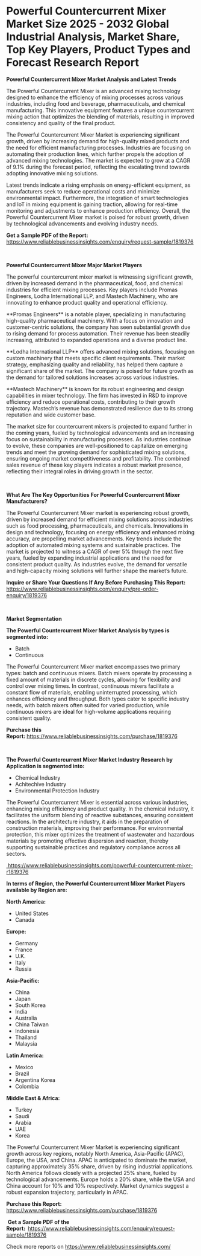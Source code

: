 <p><h1>Powerful Countercurrent Mixer Market Size 2025 - 2032 Global Industrial Analysis, Market Share, Top Key Players, Product Types and Forecast Research Report</h1></p><p><strong>Powerful Countercurrent Mixer Market Analysis and Latest Trends</strong></p>
<p><p>The Powerful Countercurrent Mixer is an advanced mixing technology designed to enhance the efficiency of mixing processes across various industries, including food and beverage, pharmaceuticals, and chemical manufacturing. This innovative equipment features a unique countercurrent mixing action that optimizes the blending of materials, resulting in improved consistency and quality of the final product.</p><p>The Powerful Countercurrent Mixer Market is experiencing significant growth, driven by increasing demand for high-quality mixed products and the need for efficient manufacturing processes. Industries are focusing on automating their production lines, which further propels the adoption of advanced mixing technologies. The market is expected to grow at a CAGR of 9.1% during the forecast period, reflecting the escalating trend towards adopting innovative mixing solutions.</p><p>Latest trends indicate a rising emphasis on energy-efficient equipment, as manufacturers seek to reduce operational costs and minimize environmental impact. Furthermore, the integration of smart technologies and IoT in mixing equipment is gaining traction, allowing for real-time monitoring and adjustments to enhance production efficiency. Overall, the Powerful Countercurrent Mixer market is poised for robust growth, driven by technological advancements and evolving industry needs.</p></p>
<p><strong>Get a Sample PDF of the Report:&nbsp;</strong> <a href="https://www.reliablebusinessinsights.com/enquiry/request-sample/1819376?utm_campaign=2644&utm_medium=2&utm_source=Github&utm_content=ia&utm_term=27022025&utm_id=powerful-countercurrent-mixer">https://www.reliablebusinessinsights.com/enquiry/request-sample/1819376</a></p>
<p>&nbsp;</p>
<p><strong>Powerful Countercurrent Mixer Major Market Players</strong></p>
<p><p>The powerful countercurrent mixer market is witnessing significant growth, driven by increased demand in the pharmaceutical, food, and chemical industries for efficient mixing processes. Key players include Promas Engineers, Lodha International LLP, and Mastech Machinery, who are innovating to enhance product quality and operational efficiency.</p><p>**Promas Engineers** is a notable player, specializing in manufacturing high-quality pharmaceutical machinery. With a focus on innovation and customer-centric solutions, the company has seen substantial growth due to rising demand for process automation. Their revenue has been steadily increasing, attributed to expanded operations and a diverse product line.</p><p>**Lodha International LLP** offers advanced mixing solutions, focusing on custom machinery that meets specific client requirements. Their market strategy, emphasizing quality and reliability, has helped them capture a significant share of the market. The company is poised for future growth as the demand for tailored solutions increases across various industries.</p><p>**Mastech Machinery** is known for its robust engineering and design capabilities in mixer technology. The firm has invested in R&D to improve efficiency and reduce operational costs, contributing to their growth trajectory. Mastech’s revenue has demonstrated resilience due to its strong reputation and wide customer base.</p><p>The market size for countercurrent mixers is projected to expand further in the coming years, fueled by technological advancements and an increasing focus on sustainability in manufacturing processes. As industries continue to evolve, these companies are well-positioned to capitalize on emerging trends and meet the growing demand for sophisticated mixing solutions, ensuring ongoing market competitiveness and profitability. The combined sales revenue of these key players indicates a robust market presence, reflecting their integral roles in driving growth in the sector.</p></p>
<p>&nbsp;</p>
<p><strong>What Are The Key Opportunities For Powerful Countercurrent Mixer Manufacturers?</strong></p>
<p><p>The Powerful Countercurrent Mixer market is experiencing robust growth, driven by increased demand for efficient mixing solutions across industries such as food processing, pharmaceuticals, and chemicals. Innovations in design and technology, focusing on energy efficiency and enhanced mixing accuracy, are propelling market advancements. Key trends include the adoption of automated mixing systems and sustainable practices. The market is projected to witness a CAGR of over 5% through the next five years, fueled by expanding industrial applications and the need for consistent product quality. As industries evolve, the demand for versatile and high-capacity mixing solutions will further shape the market’s future.</p></p>
<p><strong>Inquire or Share Your Questions If Any Before Purchasing This Report:</strong> <a href="https://www.reliablebusinessinsights.com/enquiry/pre-order-enquiry/1819376?utm_campaign=2644&utm_medium=2&utm_source=Github&utm_content=ia&utm_term=27022025&utm_id=powerful-countercurrent-mixer">https://www.reliablebusinessinsights.com/enquiry/pre-order-enquiry/1819376</a></p>
<p>&nbsp;</p>
<p><strong>Market Segmentation</strong></p>
<p><strong>The Powerful Countercurrent Mixer Market Analysis by types is segmented into:</strong></p>
<p><ul><li>Batch</li><li>Continuous</li></ul></p>
<p><p>The Powerful Countercurrent Mixer market encompasses two primary types: batch and continuous mixers. Batch mixers operate by processing a fixed amount of materials in discrete cycles, allowing for flexibility and control over mixing times. In contrast, continuous mixers facilitate a constant flow of materials, enabling uninterrupted processing, which enhances efficiency and throughput. Both types cater to specific industry needs, with batch mixers often suited for varied production, while continuous mixers are ideal for high-volume applications requiring consistent quality.</p></p>
<p><strong>Purchase this Report:&nbsp;</strong><a href="https://www.reliablebusinessinsights.com/purchase/1819376?utm_campaign=2644&utm_medium=2&utm_source=Github&utm_content=ia&utm_term=27022025&utm_id=powerful-countercurrent-mixer">https://www.reliablebusinessinsights.com/purchase/1819376</a></p>
<p>&nbsp;</p>
<p><strong>The Powerful Countercurrent Mixer Market Industry Research by Application is segmented into:</strong></p>
<p><ul><li>Chemical Industry</li><li>Achitechive Industry</li><li>Environmental Protection Industry</li></ul></p>
<p><p>The Powerful Countercurrent Mixer is essential across various industries, enhancing mixing efficiency and product quality. In the chemical industry, it facilitates the uniform blending of reactive substances, ensuring consistent reactions. In the architecture industry, it aids in the preparation of construction materials, improving their performance. For environmental protection, this mixer optimizes the treatment of wastewater and hazardous materials by promoting effective dispersion and reaction, thereby supporting sustainable practices and regulatory compliance across all sectors.</p></p>
<p><a href="https://www.reliablebusinessinsights.com/powerful-countercurrent-mixer-r1819376?utm_campaign=2644&utm_medium=2&utm_source=Github&utm_content=ia&utm_term=27022025&utm_id=powerful-countercurrent-mixer">&nbsp;https://www.reliablebusinessinsights.com/powerful-countercurrent-mixer-r1819376</a></p>
<p><strong>In terms of Region, the Powerful Countercurrent Mixer Market Players available by Region are:</strong></p>
<p>
    <p> <strong> North America: </strong>
        <ul>
            <li>United States</li>
            <li>Canada</li>
        </ul>
        </p> 
    <p> <strong> Europe: </strong>
        <ul>
            <li>Germany</li>
            <li>France</li>
            <li>U.K.</li>
            <li>Italy</li>
            <li>Russia</li>
        </ul>
        </p> 
    <p> <strong> Asia-Pacific: </strong>
        <ul>
            <li>China</li>
            <li>Japan</li>
            <li>South Korea</li>
            <li>India</li>
            <li>Australia</li>
            <li>China Taiwan</li>
            <li>Indonesia</li>
            <li>Thailand</li>
            <li>Malaysia</li>
        </ul>
        </p> 
    <p> <strong> Latin America: </strong>
        <ul>
            <li>Mexico</li>
            <li>Brazil</li>
            <li>Argentina Korea</li>
            <li>Colombia</li>
        </ul>
        </p> 
    <p> <strong> Middle East & Africa: </strong>
        <ul>
            <li>Turkey</li>
            <li>Saudi</li>
            <li>Arabia</li>
            <li>UAE</li>
            <li>Korea</li>
        </ul>
    </p>
    </p>
<p><p>The Powerful Countercurrent Mixer Market is experiencing significant growth across key regions, notably North America, Asia-Pacific (APAC), Europe, the USA, and China. APAC is anticipated to dominate the market, capturing approximately 35% share, driven by rising industrial applications. North America follows closely with a projected 25% share, fueled by technological advancements. Europe holds a 20% share, while the USA and China account for 10% and 10% respectively. Market dynamics suggest a robust expansion trajectory, particularly in APAC.</p></p>
<p><strong>Purchase this Report: </strong><a href="https://www.reliablebusinessinsights.com/purchase/1819376?utm_campaign=2644&utm_medium=2&utm_source=Github&utm_content=ia&utm_term=27022025&utm_id=powerful-countercurrent-mixer">https://www.reliablebusinessinsights.com/purchase/1819376</a></p>
<p>&nbsp;<strong>Get a Sample PDF of the Report:&nbsp;&nbsp;</strong><a href="https://www.reliablebusinessinsights.com/enquiry/request-sample/1819376?utm_campaign=2644&utm_medium=2&utm_source=Github&utm_content=ia&utm_term=27022025&utm_id=powerful-countercurrent-mixer">https://www.reliablebusinessinsights.com/enquiry/request-sample/1819376</a></p>
<p><strong></strong></p>
<p>Check more reports on <a href="https://www.reliablebusinessinsights.com/?utm_campaign=2644&utm_medium=2&utm_source=Github&utm_content=ia&utm_term=27022025&utm_id=powerful-countercurrent-mixer">https://www.reliablebusinessinsights.com/</a></p>